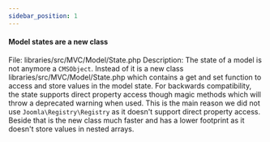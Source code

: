 ```yaml
---
sidebar_position: 1
---
```


#### Model states are a new class

File: libraries/src/MVC/Model/State.php
Description: The state of a model is not anymore a `CMSObject`. Instead of it is a new class libraries/src/MVC/Model/State.php which contains a get and set function to access and store values in the model state. For backwards compatibility, the state supports direct property access though magic methods which will throw a deprecated warning when used. This is the main reason we did not use `Joomla\Registry\Registry` as it doesn't support direct property access. Beside that is the new class much faster and has a lower footprint as it doesn't store values in nested arrays.
